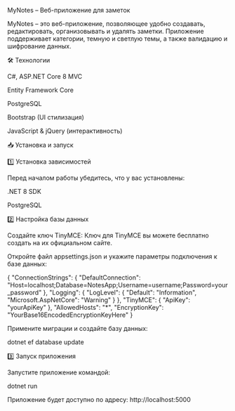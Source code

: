 MyNotes – Веб-приложение для заметок

MyNotes – это веб-приложение, позволяющее удобно создавать, редактировать, организовывать и удалять заметки. Приложение поддерживает категории, темную и светлую темы, а также валидацию и шифрование данных.

🛠 Технологии

C#, ASP.NET Core 8 MVC

Entity Framework Core

PostgreSQL

Bootstrap (UI стилизация)

JavaScript & jQuery (интерактивность)

📥 Установка и запуск

1️⃣ Установка зависимостей

Перед началом работы убедитесь, что у вас установлены:

.NET 8 SDK

PostgreSQL

2️⃣ Настройка базы данных

Создайте ключ TinyMCE: Ключ для TinyMCE вы можете бесплатно создать на их официальном сайте.

Откройте файл appsettings.json и укажите параметры подключения к базе данных:

{
   "ConnectionStrings": {
   "DefaultConnection": "Host=localhost;Database=NotesApp;Username=username;Password=your_password"
   },
   "Logging": {
     "LogLevel": {
       "Default": "Information",
       "Microsoft.AspNetCore": "Warning"
     }
   },
   "TinyMCE": {
     "ApiKey": "yourApiKey"
   },
   "AllowedHosts": "*",
   "EncryptionKey": "YourBase16EncodedEncryptionKeyHere"
}

Примените миграции и создайте базу данных:

dotnet ef database update

3️⃣ Запуск приложения

Запустите приложение командой:

   dotnet run

Приложение будет доступно по адресу: http://localhost:5000
